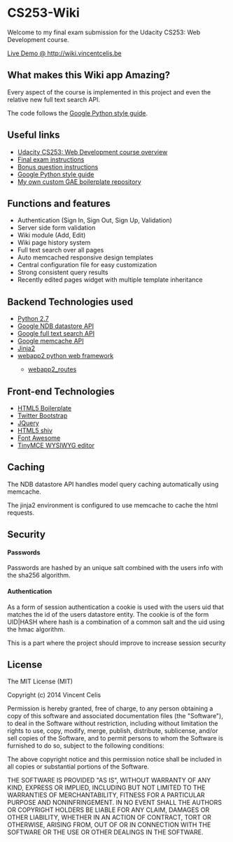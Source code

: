 <h1>CS253-Wiki</h1>
<p>Welcome to my final exam submission for the Udacity CS253: Web Development course.</p>
<p><a href="http://wiki.vincentcelis.be/">Live Demo @ http://wiki.vincentcelis.be</a></p>

<h2>What makes this Wiki app Amazing?</h2>
<p>Every aspect of the course is implemented in this project and even the relative new full text search API.</p>
<p>The code follows the <a href="http://google-styleguide.googlecode.com/svn/trunk/pyguide.html">Google Python style guide</a>.</p>

<h2>Useful links</h2>
<ul>
  <li><a href="https://www.udacity.com/course/cs253">Udacity CS253: Web Development course overview</a></li>
  <li><a href="https://www.youtube.com/watch?v=bdes6p2h_YU">Final exam instructions</a></li>
  <li><a href="https://www.youtube.com/watch?v=bWnxTIT0vd8">Bonus question instructions</a></li>
  <li><a href="http://google-styleguide.googlecode.com/svn/trunk/pyguide.html">Google Python style guide</a></li>
  <li><a href="https://github.com/vcelis/gae-boilerplate">My own custom GAE boilerplate repository</a></li>
</ul>

<h2>Functions and features</h2>
<ul>
  <li>Authentication (Sign In, Sign Out, Sign Up, Validation)</li>
  <li>Server side form validation</li>
  <li>Wiki module (Add, Edit)</li>
  <li>Wiki page history system</li>
  <li>Full text search over all pages</li>
  <li>Auto memcached responsive design templates</li>
  <li>Central configuration file for easy customization</li>
  <li>Strong consistent query results</li>
  <li>Recently edited pages widget with multiple template inheritance</li>
</ul>

<h2>Backend Technologies used</h2>
<ul>
  <li><a href="https://www.python.org/">Python 2.7</a</li>
  <li><a href="https://developers.google.com/appengine/docs/python/ndb/">Google NDB datastore API</a></li>
  <li><a href="https://developers.google.com/appengine/docs/python/search/">Google full text search API</a></li>
  <li><a href="https://developers.google.com/appengine/docs/python/memcache/">Google memcache API</a></li>
  <li><a href="http://jinja.pocoo.org/docs/">Jinja2</a></li>
  <li><a href="http://webapp-improved.appspot.com/">webapp2 python web framework</a></li>
  <ul>
    <li><a href="http://webapp-improved.appspot.com/api/webapp2_extras/routes.html">webapp2_routes</a></li>
  </ul>
</ul>

<h2>Front-end Technologies</h2>
<ul>
  <li><a href="http://html5boilerplate.com/">HTML5 Boilerplate</a></li>
  <li><a href="http://getbootstrap.com/">Twitter Bootstrap</a></li>
  <li><a href="http://jquery.com/">JQuery</a></li>
  <li><a href="https://code.google.com/p/html5shiv/">HTML5 shiv</a></li>
  <li><a href="http://fortawesome.github.io/Font-Awesome/">Font Awesome</a></li>
  <li><a href="http://www.tinymce.com/">TinyMCE WYSIWYG editor</a></li>
</ul>

<h2>Caching</h2>
<p>The NDB datastore API handles model query caching automatically using memcache.</p>
<p>The jinja2 environment is configured to use memcache to cache the html requests.</p>

<h2>Security</h2>
<h4>Passwords</h4>
<p>Passwords are hashed by an unique salt combined with the users info with the sha256 algorithm.</p>

<h4>Authentication</h4>
<p>As a form of session authentication a cookie is used with the users uid that matches the id of the users datastore entity. The cookie is of the form UID|HASH where hash is a combination of a common salt and the uid using the hmac algorithm.</p>
<p>This is a part where the project should improve to increase session security</p>

<h2>License</h2>
<p>The MIT License (MIT)</p>

<p>Copyright (c) 2014 Vincent Celis</p>

<p>Permission is hereby granted, free of charge, to any person obtaining a copy
of this software and associated documentation files (the "Software"), to deal
in the Software without restriction, including without limitation the rights
to use, copy, modify, merge, publish, distribute, sublicense, and/or sell
copies of the Software, and to permit persons to whom the Software is
furnished to do so, subject to the following conditions:</p>

<p>The above copyright notice and this permission notice shall be included in
all copies or substantial portions of the Software.</p>

<p>THE SOFTWARE IS PROVIDED "AS IS", WITHOUT WARRANTY OF ANY KIND, EXPRESS OR
IMPLIED, INCLUDING BUT NOT LIMITED TO THE WARRANTIES OF MERCHANTABILITY,
FITNESS FOR A PARTICULAR PURPOSE AND NONINFRINGEMENT. IN NO EVENT SHALL THE
AUTHORS OR COPYRIGHT HOLDERS BE LIABLE FOR ANY CLAIM, DAMAGES OR OTHER
LIABILITY, WHETHER IN AN ACTION OF CONTRACT, TORT OR OTHERWISE, ARISING FROM,
OUT OF OR IN CONNECTION WITH THE SOFTWARE OR THE USE OR OTHER DEALINGS IN
THE SOFTWARE.</p>